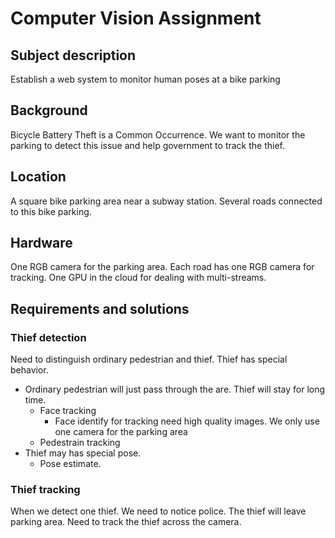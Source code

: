 # Computer Vision Assignment
## Subject description
Establish a web system to monitor human poses at a bike parking
## Background
Bicycle Battery Theft is a Common Occurrence. 
We want to monitor the parking to detect this issue and help government to track the thief.
## Location
A square bike parking area near a subway station. Several roads connected to this bike parking.
## Hardware
One RGB camera for the parking area. Each road has one RGB camera for tracking.
One GPU in the cloud for dealing with multi-streams.
## Requirements and solutions
### Thief detection
Need to distinguish ordinary pedestrian and thief.
Thief has special behavior.
- Ordinary pedestrian will just pass through the are. Thief will stay for long time.
    - Face tracking
        - Face identify for tracking need high quality images. We only use one camera for the 
          parking area
    - Pedestrain tracking
- Thief may has special pose. 
    - Pose estimate.
### Thief tracking
When we detect one thief. We need to notice police. The thief will leave parking area.
Need to track the thief across the camera.

